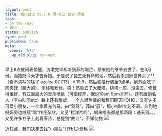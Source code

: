 ```yaml
---
layout: post
title: 西行日记 05.7.8 阴-多云 西安-渭南
tags:
- on the road
- 西行
status: publish
type: post
published: true
meta:
  views: '573'
  _wp_old_slug: to-west
---
```

早上8点被闹表惊醒，洗漱完毕却听到菲的啜泣，原来她的爷爷去世了，在3月份。而她妈今天才告诉她。于是说了些生死有命的话，然后我杀到家世界买了**（看不清写的啥了 azalea 07.7.13）￥19.9，然后收拾行装至9点半，到外面吃了肉夹馍（超大的）、米线和粉丝，爽！然后去了大雁塔，绕塔一周，没进去。修葺得很好，有亚洲最大的音乐喷泉（可惜缪开，据说10am 9pm才开）。还有唐朝名人（李白陆羽etc）路上还有雕塑。一个人很热情的和我们聊天HOHO，又有许多可爱小朋友，一个拿着充气马，曰“驾驾”，菲曰“驭”，那小MM立刻不语，奔到她妈妈旁边继续“驾”作花朵状。又见“拉洋片的”，唱来唱去都是那两段：通天河。。。又见许多柱子上刻着唐诗，总提到“曲江”，不知何物
![](http://img.baidu.com/hi/face/i_f15.gif)

近12点，我们决定去找“小朋友“（菲bf之爱称
![](http://img.baidu.com/hi/face/i_f02.gif)
